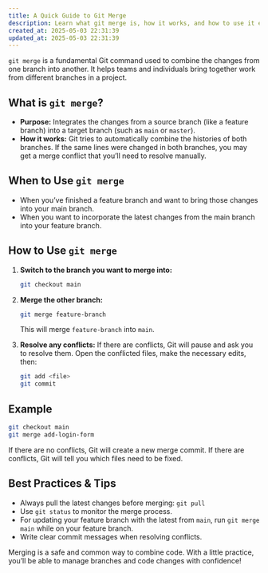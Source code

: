 ```yaml
---
title: A Quick Guide to Git Merge
description: Learn what git merge is, how it works, and how to use it effectively in your workflow.
created_at: 2025-05-03 22:31:39
updated_at: 2025-05-03 22:31:39
---
```


`git merge` is a fundamental Git command used to combine the changes from one branch into another. It helps teams and individuals bring together work from different branches in a project.

## What is `git merge`?
- **Purpose:** Integrates the changes from a source branch (like a feature branch) into a target branch (such as `main` or `master`).
- **How it works:** Git tries to automatically combine the histories of both branches. If the same lines were changed in both branches, you may get a merge conflict that you’ll need to resolve manually.

## When to Use `git merge`
- When you’ve finished a feature branch and want to bring those changes into your main branch.
- When you want to incorporate the latest changes from the main branch into your feature branch.

## How to Use `git merge`
1. **Switch to the branch you want to merge into:**
   ```bash
   git checkout main
   ```
2. **Merge the other branch:**
   ```bash
   git merge feature-branch
   ```
   This will merge `feature-branch` into `main`.

3. **Resolve any conflicts:**
   If there are conflicts, Git will pause and ask you to resolve them. Open the conflicted files, make the necessary edits, then:
   ```bash
   git add <file>
   git commit
   ```

## Example
```bash
git checkout main
git merge add-login-form
```

If there are no conflicts, Git will create a new merge commit. If there are conflicts, Git will tell you which files need to be fixed.

## Best Practices & Tips
- Always pull the latest changes before merging: `git pull`
- Use `git status` to monitor the merge process.
- For updating your feature branch with the latest from `main`, run `git merge main` while on your feature branch.
- Write clear commit messages when resolving conflicts.

Merging is a safe and common way to combine code. With a little practice, you’ll be able to manage branches and code changes with confidence!

